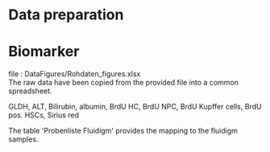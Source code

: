 # Data preparation

# Biomarker
file : DataFigures/Rohdaten_figures.xlsx  
The raw data have been copied from the provided file into a common spreadsheet.

GLDH, ALT, Bilirubin, albumin, BrdU HC, BrdU NPC, BrdU Kupffer cells, BrdU pos. HSCs, Sirius red

The table 'Probenliste Fluidigm' provides the mapping to the fluidigm samples.

